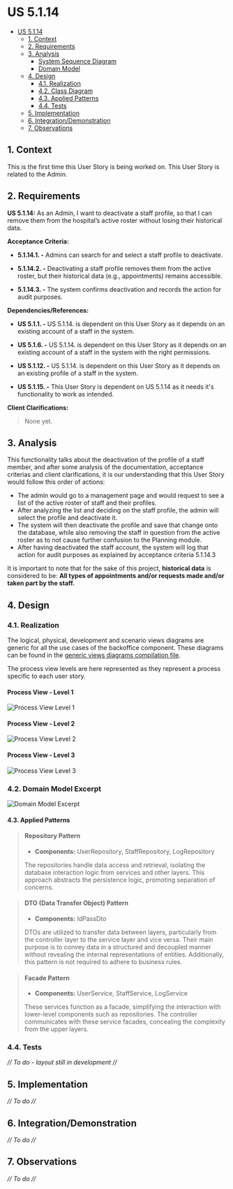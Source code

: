 # US 5.1.14

<!-- TOC -->
- [US 5.1.14](#us-5114)
  - [1. Context](#1-context)
  - [2. Requirements](#2-requirements)
  - [3. Analysis](#3-analysis)
    - [System Sequence Diagram](#system-sequence-diagram)
    - [Domain Model](#domain-model)
  - [4. Design](#4-design)
    - [4.1. Realization](#41-realization)
    - [4.2. Class Diagram](#42-class-diagram)
    - [4.3. Applied Patterns](#43-applied-patterns)
    - [4.4. Tests](#44-tests)
  - [5. Implementation](#5-implementation)
  - [6. Integration/Demonstration](#6-integrationdemonstration)
  - [7. Observations](#7-observations)
<!-- TOC -->


## 1. Context

This is the first time this User Story is being worked on. 
This User Story is related to the Admin.

## 2. Requirements

**US 5.1.14:** As an Admin, I want to deactivate a staff profile, so that I can remove them from the hospital’s active roster without losing their historical data. 

**Acceptance Criteria:**

- **5.1.14.1. -** Admins can search for and select a staff profile to deactivate. 

- **5.1.14.2. -** Deactivating a staff profile removes them from the active roster, but their historical data (e.g., appointments) remains accessible. 

- **5.1.14.3. -** The system confirms deactivation and records the action for audit purposes. 

**Dependencies/References:**

- **US 5.1.1. -** US 5.1.14. is dependent on this User Story as it depends on an existing account of a staff in the system.

- **US 5.1.6. -** US 5.1.14. is dependent on this User Story as it depends on an existing account of a staff in the system with the right permissions.

- **US 5.1.12. -** US 5.1.14. is dependent on this User Story as it depends on an existing profile of a staff in the system.

- **US 5.1.15. -** This User Story is dependent on US 5.1.14 as it needs it's functionality to work as intended.

**Client Clarifications:**

> None yet.

## 3. Analysis

This functionality talks about the deactivation of the profile of a staff member, and after some analysis of the documentation, acceptance criterias and client clarifications, it is our understanding that this User Story would follow this order of actions:

- The admin would go to a management page and would request to see a list of the active roster of staff and their profiles.
- After analyzing the list and deciding on the staff profile, the admin will select the profile and deactivate it.
- The system will then deactivate the profile and save that change onto the database, while also removing the staff in question from the active roster as to not cause further confusion to the Planning module.
- After having deactivated the staff account, the system will log that action for audit purposes as explained by acceptance criteria 5.1.14.3

It is important to note that for the sake of this project, **historical data** is considered to be:
**All types of appointments and/or requests made and/or taken part by the staff.**

## 4. Design

### 4.1. Realization

The logical, physical, development and scenario views diagrams are generic for all the use cases of the backoffice component.
These diagrams can be found in the [generic views diagrams compilation file](../../team-decisions/views/general-views.md).

The process view levels are here represented as they represent a process specific to each user story.

#### Process View - Level 1

![Process View Level 1](Diagrams\Views\process-view-level-1.svg)

#### Process View - Level 2

![Process View Level 2](Diagrams\Views\process-view-level-2.svg)

#### Process View - Level 3

![Process View Level 3](Diagrams\Views\process-view-level-3.svg)

### 4.2. Domain Model Excerpt

![Domain Model Excerpt](Diagrams\Domain-Model\domain-model-excerpt.svg)

#### 4.3. Applied Patterns

> #### **Repository Pattern**
>
>* **Components:** UserRepository, StaffRepository, LogRepository
>
> The repositories handle data access and retrieval, isolating the database interaction logic from services and other 
> layers. This approach abstracts the persistence logic, promoting separation of concerns.


> #### **DTO (Data Transfer Object) Pattern**
>
>* **Components:** IdPassDto
>
> DTOs are utilized to transfer data between layers, particularly from the controller layer to the service layer and 
> vice versa. Their main purpose is to convey data in a structured and decoupled manner without revealing the internal 
> representations of entities. Additionally, this pattern is not required to adhere to business rules.


> #### **Facade Pattern**
>
>* **Components:** UserService, StaffService, LogService
>
> These services function as a facade, simplifying the interaction with lower-level components such as repositories. 
> The controller communicates with these service facades, concealing the complexity from the upper layers.

### 4.4. Tests

_// To do - layout still in development //_ 

## 5. Implementation

_// To do //_

## 6. Integration/Demonstration

_// To do //_

## 7. Observations

_// To do //_